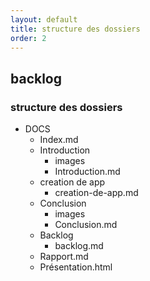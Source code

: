 ```yaml
---
layout: default
title: structure des dossiers
order: 2
---
```


## backlog
### structure des dossiers
<!-- note -->
- DOCS
  - Index.md
  - Introduction
    - images
    - Introduction.md
  - creation de app
    - creation-de-app.md
  - Conclusion
    - images
    - Conclusion.md
  - Backlog
    - backlog.md
  -  Rapport.md
  -  Présentation.html
<!-- new slide -->